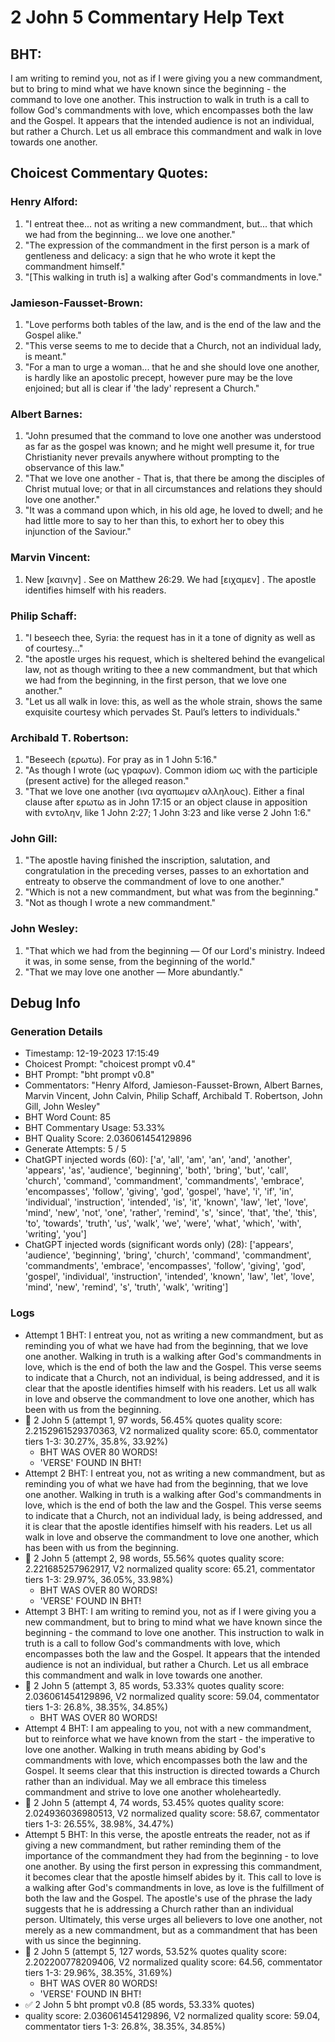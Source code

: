 # 2 John 5 Commentary Help Text

## BHT:
I am writing to remind you, not as if I were giving you a new commandment, but to bring to mind what we have known since the beginning - the command to love one another. This instruction to walk in truth is a call to follow God's commandments with love, which encompasses both the law and the Gospel. It appears that the intended audience is not an individual, but rather a Church. Let us all embrace this commandment and walk in love towards one another.

## Choicest Commentary Quotes:
### Henry Alford:
1. "I entreat thee... not as writing a new commandment, but... that which we had from the beginning... we love one another."
2. "The expression of the commandment in the first person is a mark of gentleness and delicacy: a sign that he who wrote it kept the commandment himself."
3. "[This walking in truth is] a walking after God's commandments in love."

### Jamieson-Fausset-Brown:
1. "Love performs both tables of the law, and is the end of
	the law and the Gospel alike."
2. "This verse seems to me to decide that a Church,
	not an individual
	lady,
	is meant."
3. "For a man to urge a woman... that he and she should love
	one another,
	is hardly like an apostolic precept, however pure may be the love
	enjoined; but all is clear if 'the lady' represent a Church."

### Albert Barnes:
1. "John presumed that the command to love one another was understood as far as the gospel was known; and he might well presume it, for true Christianity never prevails anywhere without prompting to the observance of this law."
2. "That we love one another - That is, that there be among the disciples of Christ mutual love; or that in all circumstances and relations they should love one another."
3. "It was a command upon which, in his old age, he loved to dwell; and he had little more to say to her than this, to exhort her to obey this injunction of the Saviour."

### Marvin Vincent:
1. New [καινην] . See on Matthew 26:29. 
We had [ειχαμεν] . The apostle identifies himself with his readers.


### Philip Schaff:
1. "I beseech thee, Syria: the request has in it a tone of dignity as well as of courtesy..."
2. "the apostle urges his request, which is sheltered behind the evangelical law, not as though writing to thee a new commandment, but that which we had from the beginning, in the first person, that we love one another."
3. "Let us all walk in love: this, as well as the whole strain, shows the same exquisite courtesy which pervades St. Paul’s letters to individuals."

### Archibald T. Robertson:
1. "Beseech (ερωτω). For pray as in 1 John 5:16."
2. "As though I wrote (ως γραφων). Common idiom ως with the participle (present active) for the alleged reason."
3. "That we love one another (ινα αγαπωμεν αλληλους). Either a final clause after ερωτω as in John 17:15 or an object clause in apposition with εντολην, like 1 John 2:27; 1 John 3:23 and like verse 2 John 1:6."

### John Gill:
1. "The apostle having finished the inscription, salutation, and congratulation in the preceding verses, passes to an exhortation and entreaty to observe the commandment of love to one another." 
2. "Which is not a new commandment, but what was from the beginning."
3. "Not as though I wrote a new commandment."

### John Wesley:
1. "That which we had from the beginning — Of our Lord's ministry. Indeed it was, in some sense, from the beginning of the world."
2. "That we may love one another — More abundantly."


## Debug Info
### Generation Details
- Timestamp: 12-19-2023 17:15:49
- Choicest Prompt: "choicest prompt v0.4"
- BHT Prompt: "bht prompt v0.8"
- Commentators: "Henry Alford, Jamieson-Fausset-Brown, Albert Barnes, Marvin Vincent, John Calvin, Philip Schaff, Archibald T. Robertson, John Gill, John Wesley"
- BHT Word Count: 85
- BHT Commentary Usage: 53.33%
- BHT Quality Score: 2.036061454129896
- Generate Attempts: 5 / 5
- ChatGPT injected words (60):
	['a', 'all', 'am', 'an', 'and', 'another', 'appears', 'as', 'audience', 'beginning', 'both', 'bring', 'but', 'call', 'church', 'command', 'commandment', 'commandments', 'embrace', 'encompasses', 'follow', 'giving', 'god', 'gospel', 'have', 'i', 'if', 'in', 'individual', 'instruction', 'intended', 'is', 'it', 'known', 'law', 'let', 'love', 'mind', 'new', 'not', 'one', 'rather', 'remind', 's', 'since', 'that', 'the', 'this', 'to', 'towards', 'truth', 'us', 'walk', 'we', 'were', 'what', 'which', 'with', 'writing', 'you']
- ChatGPT injected words (significant words only) (28):
	['appears', 'audience', 'beginning', 'bring', 'church', 'command', 'commandment', 'commandments', 'embrace', 'encompasses', 'follow', 'giving', 'god', 'gospel', 'individual', 'instruction', 'intended', 'known', 'law', 'let', 'love', 'mind', 'new', 'remind', 's', 'truth', 'walk', 'writing']

### Logs
- Attempt 1 BHT: I entreat you, not as writing a new commandment, but as reminding you of what we have had from the beginning, that we love one another. Walking in truth is a walking after God's commandments in love, which is the end of both the law and the Gospel. This verse seems to indicate that a Church, not an individual, is being addressed, and it is clear that the apostle identifies himself with his readers. Let us all walk in love and observe the commandment to love one another, which has been with us from the beginning.
- 🔄 2 John 5 (attempt 1, 97 words, 56.45% quotes quality score: 2.2152961529370363, V2 normalized quality score: 65.0, commentator tiers 1-3: 30.27%, 35.8%, 33.92%) 
	- BHT WAS OVER 80 WORDS! 
	- 'VERSE' FOUND IN BHT!
- Attempt 2 BHT: I entreat you, not as writing a new commandment, but as reminding you of what we have had from the beginning, that we love one another. Walking in truth is a walking after God's commandments in love, which is the end of both the law and the Gospel. This verse seems to indicate that a Church, not an individual lady, is being addressed, and it is clear that the apostle identifies himself with his readers. Let us all walk in love and observe the commandment to love one another, which has been with us from the beginning.
- 🔄 2 John 5 (attempt 2, 98 words, 55.56% quotes quality score: 2.221685257962917, V2 normalized quality score: 65.21, commentator tiers 1-3: 29.97%, 36.05%, 33.98%) 
	- BHT WAS OVER 80 WORDS! 
	- 'VERSE' FOUND IN BHT!
- Attempt 3 BHT: I am writing to remind you, not as if I were giving you a new commandment, but to bring to mind what we have known since the beginning - the command to love one another. This instruction to walk in truth is a call to follow God's commandments with love, which encompasses both the law and the Gospel. It appears that the intended audience is not an individual, but rather a Church. Let us all embrace this commandment and walk in love towards one another.
- 🔄 2 John 5 (attempt 3, 85 words, 53.33% quotes quality score: 2.036061454129896, V2 normalized quality score: 59.04, commentator tiers 1-3: 26.8%, 38.35%, 34.85%) 
	- BHT WAS OVER 80 WORDS!
- Attempt 4 BHT: I am appealing to you, not with a new commandment, but to reinforce what we have known from the start - the imperative to love one another. Walking in truth means abiding by God's commandments with love, which encompasses both the law and the Gospel. It seems clear that this instruction is directed towards a Church rather than an individual. May we all embrace this timeless commandment and strive to love one another wholeheartedly.
- 🔄 2 John 5 (attempt 4, 74 words, 53.45% quotes quality score: 2.024936036980513, V2 normalized quality score: 58.67, commentator tiers 1-3: 26.55%, 38.98%, 34.47%)
- Attempt 5 BHT: In this verse, the apostle entreats the reader, not as if giving a new commandment, but rather reminding them of the importance of the commandment they had from the beginning - to love one another. By using the first person in expressing this commandment, it becomes clear that the apostle himself abides by it. This call to love is a walking after God's commandments in love, as love is the fulfillment of both the law and the Gospel. The apostle's use of the phrase the lady suggests that he is addressing a Church rather than an individual person. Ultimately, this verse urges all believers to love one another, not merely as a new commandment, but as a commandment that has been with us since the beginning.
- 🔄 2 John 5 (attempt 5, 127 words, 53.52% quotes quality score: 2.202200778209406, V2 normalized quality score: 64.56, commentator tiers 1-3: 29.96%, 38.35%, 31.69%) 
	- BHT WAS OVER 80 WORDS! 
	- 'VERSE' FOUND IN BHT!
- ✅ 2 John 5 bht prompt v0.8 (85 words, 53.33% quotes)
- quality score: 2.036061454129896, V2 normalized quality score: 59.04, commentator tiers 1-3: 26.8%, 38.35%, 34.85%)